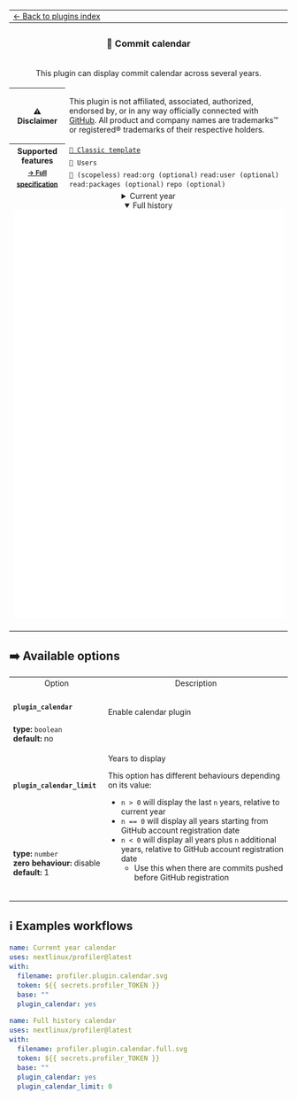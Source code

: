 <!--header-->
<table>
  <tr><td colspan="2"><a href="/README.md#-plugins">← Back to plugins index</a></td></tr>
  <tr><th colspan="2"><h3>📆 Commit calendar</h3></th></tr>
  <tr><td colspan="2" align="center"><p>This plugin can display commit calendar across several years.</p>
</td></tr>
  <tr><th>⚠️ Disclaimer</th><td><p>This plugin is not affiliated, associated, authorized, endorsed by, or in any way officially connected with <a href="https://github.com">GitHub</a>.
All product and company names are trademarks™ or registered® trademarks of their respective holders.</p>
</td></tr>
  <tr>
    <th rowspan="3">Supported features<br><sub><a href="metadata.yml">→ Full specification</a></sub></th>
    <td><a href="/source/templates/classic/README.md"><code>📗 Classic template</code></a></td>
  </tr>
  <tr>
    <td><code>👤 Users</code></td>
  </tr>
  <tr>
    <td><code>🔑 (scopeless)</code> <code>read:org (optional)</code> <code>read:user (optional)</code> <code>read:packages (optional)</code> <code>repo (optional)</code></td>
  </tr>
  <tr>
    <td colspan="2" align="center">
      <details><summary>Current year</summary><img src="https://github.com/nextlinux/profiler/blob/examples/profiler.plugin.calendar.svg" alt=""></img></details>
      <details open><summary>Full history</summary><img src="https://github.com/nextlinux/profiler/blob/examples/profiler.plugin.calendar.full.svg" alt=""></img></details>
      <img width="900" height="1" alt="">
    </td>
  </tr>
</table>
<!--/header-->

## ➡️ Available options

<!--options-->
<table>
  <tr>
    <td align="center" nowrap="nowrap">Option</i></td><td align="center" nowrap="nowrap">Description</td>
  </tr>
  <tr>
    <td nowrap="nowrap"><h4><code>plugin_calendar</code></h4></td>
    <td rowspan="2"><p>Enable calendar plugin</p>
<img width="900" height="1" alt=""></td>
  </tr>
  <tr>
    <td nowrap="nowrap"><b>type:</b> <code>boolean</code>
<br>
<b>default:</b> no<br></td>
  </tr>
  <tr>
    <td nowrap="nowrap"><h4><code>plugin_calendar_limit</code></h4></td>
    <td rowspan="2"><p>Years to display</p>
<p>This option has different behaviours depending on its value:</p>
<ul>
<li><code>n &gt; 0</code> will display the last <code>n</code> years, relative to current year</li>
<li><code>n == 0</code> will display all years starting from GitHub account registration date</li>
<li><code>n &lt; 0</code> will display all years plus <code>n</code> additional years, relative to GitHub account registration date<ul>
<li>Use this when there are commits pushed before GitHub registration</li>
</ul>
</li>
</ul>
<img width="900" height="1" alt=""></td>
  </tr>
  <tr>
    <td nowrap="nowrap"><b>type:</b> <code>number</code>
<br>
<b>zero behaviour:</b> disable</br>
<b>default:</b> 1<br></td>
  </tr>
</table>
<!--/options-->

## ℹ️ Examples workflows

<!--examples-->
```yaml
name: Current year calendar
uses: nextlinux/profiler@latest
with:
  filename: profiler.plugin.calendar.svg
  token: ${{ secrets.profiler_TOKEN }}
  base: ""
  plugin_calendar: yes

```
```yaml
name: Full history calendar
uses: nextlinux/profiler@latest
with:
  filename: profiler.plugin.calendar.full.svg
  token: ${{ secrets.profiler_TOKEN }}
  base: ""
  plugin_calendar: yes
  plugin_calendar_limit: 0

```
<!--/examples-->
